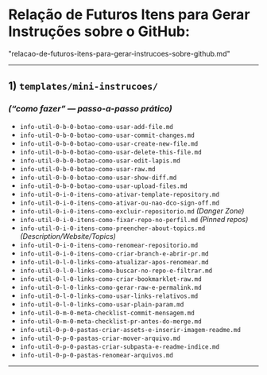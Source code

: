 # Relação de Futuros Itens para Gerar Instruções sobre o GitHub:
"relacao-de-futuros-itens-para-gerar-instrucoes-sobre-github.md"

---

## 1) `templates/mini-instrucoes/`

### *(“como fazer” — passo-a-passo prático)*

* `info-util-0-b-0-botao-como-usar-add-file.md`
* `info-util-0-b-0-botao-como-usar-commit-changes.md`
* `info-util-0-b-0-botao-como-usar-create-new-file.md`
* `info-util-0-b-0-botao-como-usar-delete-this-file.md`
* `info-util-0-b-0-botao-como-usar-edit-lapis.md`
* `info-util-0-b-0-botao-como-usar-raw.md`
* `info-util-0-b-0-botao-como-usar-show-diff.md`
* `info-util-0-b-0-botao-como-usar-upload-files.md`
* `info-util-0-i-0-itens-como-ativar-template-repository.md`
* `info-util-0-i-0-itens-como-ativar-ou-nao-dco-sign-off.md`
* `info-util-0-i-0-itens-como-excluir-repositorio.md` *(Danger Zone)*
* `info-util-0-i-0-itens-como-fixar-repo-no-perfil.md` *(Pinned repos)*
* `info-util-0-i-0-itens-como-preencher-about-topics.md` *(Description/Website/Topics)*
* `info-util-0-i-0-itens-como-renomear-repositorio.md`
* `info-util-0-i-0-itens-como-criar-branch-e-abrir-pr.md`
* `info-util-0-l-0-links-como-atualizar-apos-renomear.md`
* `info-util-0-l-0-links-como-buscar-no-repo-e-filtrar.md`
* `info-util-0-l-0-links-como-criar-bookmarklet-raw.md`
* `info-util-0-l-0-links-como-gerar-raw-e-permalink.md`
* `info-util-0-l-0-links-como-usar-links-relativos.md`
* `info-util-0-l-0-links-como-usar-plain-param.md`
* `info-util-0-m-0-meta-checklist-commit-mensagem.md`
* `info-util-0-m-0-meta-checklist-pr-antes-do-merge.md`
* `info-util-0-p-0-pastas-criar-assets-e-inserir-imagem-readme.md`
* `info-util-0-p-0-pastas-criar-mover-arquivo.md`
* `info-util-0-p-0-pastas-criar-subpasta-e-readme-indice.md`
* `info-util-0-p-0-pastas-renomear-arquivos.md`

---

